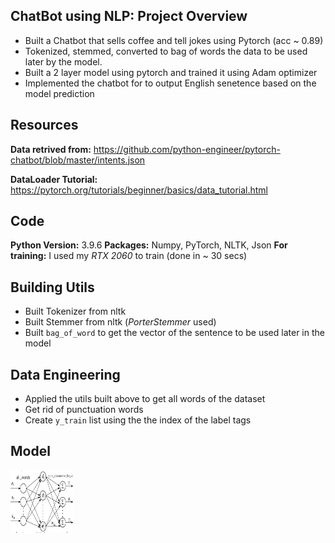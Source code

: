 ## ChatBot using NLP: Project Overview
* Built a Chatbot that sells coffee and tell jokes using Pytorch (acc ~ 0.89)
* Tokenized, stemmed, converted to bag of words the data to be used later by the model.
* Built a 2 layer model using pytorch and trained it using Adam optimizer
* Implemented the chatbot for to output English senetence based on the model prediction

## Resources
**Data retrived from:** https://github.com/python-engineer/pytorch-chatbot/blob/master/intents.json

**DataLoader Tutorial:** https://pytorch.org/tutorials/beginner/basics/data_tutorial.html

## Code
**Python Version:** 3.9.6
**Packages:** Numpy, PyTorch, NLTK, Json
**For training:** I used my *RTX 2060* to train (done in ~ 30 secs) 

## Building Utils
* Built Tokenizer from nltk
* Built Stemmer from nltk (*PorterStemmer* used)
* Built ```bag_of_word``` to get the vector of the sentence to be used later in the model 

## Data Engineering
* Applied the utils built above to get all words of the dataset
* Get rid of punctuation words
* Create ```y_train``` list using the the index of the label tags

## Model

  <img width='100' height='100' src='https://github.com/ahmedheakl/ChatBot_using_NLP_-PyTorch/blob/main/Model_photo.jpg'>          

